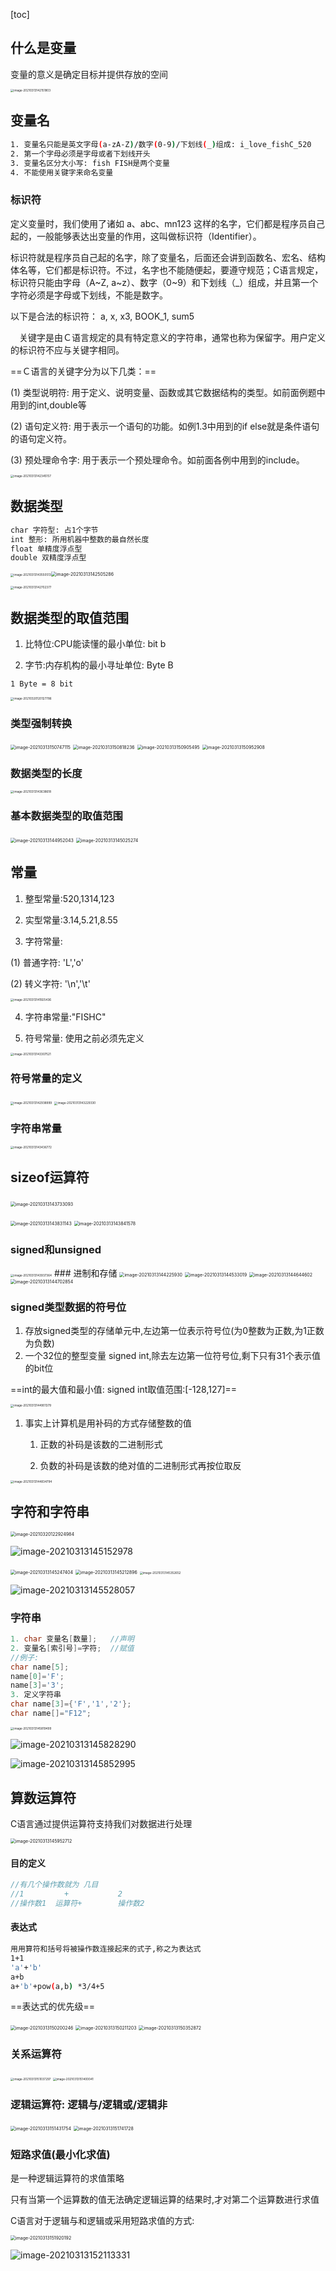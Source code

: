 [toc]

## 什么是变量

变量的意义是确定目标并提供存放的空间

<img src="imgs/image-20210313142151803.png" alt="image-20210313142151803" style="zoom:33%;" />

## 变量名

```sh
1. 变量名只能是英文字母(a-zA-Z)/数字(0-9)/下划线(_)组成: i_love_fishC_520
2. 第一个字母必须是字母或者下划线开头
3. 变量名区分大小写: fish FISH是两个变量
4. 不能使用关键字来命名变量
```

### 标识符

定义变量时，我们使用了诸如 a、abc、mn123 这样的名字，它们都是程序员自己起的，一般能够表达出变量的作用，这叫做标识符（Identifier）。

标识符就是程序员自己起的名字，除了变量名，后面还会讲到函数名、宏名、结构体名等，它们都是标识符。不过，名字也不能随便起，要遵守规范；C语言规定，标识符只能由字母（A~Z, a~z）、数字（0~9）和下划线（_）组成，并且第一个字符必须是字母或下划线，不能是数字。

以下是合法的标识符：
a, x, x3, BOOK_1, sum5



　关键字是由Ｃ语言规定的具有特定意义的字符串，通常也称为保留字。用户定义的标识符不应与关键字相同。

==Ｃ语言的关键字分为以下几类：==

(1) 类型说明符:
用于定义、说明变量、函数或其它数据结构的类型。如前面例题中用到的int,double等

(2) 语句定义符: 用于表示一个语句的功能。如例1.3中用到的if  else就是条件语句的语句定义符。

(3) 预处理命令字:
用于表示一个预处理命令。如前面各例中用到的include。

<img src="imgs/image-20210313142345157.png" alt="image-20210313142345157" style="zoom:33%;" />

## 数据类型

```sh
char 字符型: 占1个字节
int 整形: 所用机器中整数的最自然长度
float 单精度浮点型
double 双精度浮点型
```

<img src="imgs/image-20210313143550513.png" alt="image-20210313143550513" style="zoom: 33%;" /><img src="imgs/image-20210313142505286.png" alt="image-20210313142505286" style="zoom: 50%;" />

<img src="imgs/image-20210313142702377.png" alt="image-20210313142702377" style="zoom:33%;" />

## 数据类型的取值范围

1. 比特位:CPU能读懂的最小单位: bit b

2. 字节:内存机构的最小寻址单位: Byte B

`1 Byte = 8 bit`

<img src="imgs/image-20210320120127786.png" alt="image-20210320120127786" style="zoom:33%;" />

### 类型强制转换

<img src="imgs/image-20210313150747115.png" alt="image-20210313150747115" style="zoom:50%;" />

<img src="imgs/image-20210313150818236.png" alt="image-20210313150818236" style="zoom:50%;" />

<img src="imgs/image-20210313150905495.png" alt="image-20210313150905495" style="zoom: 50%;" />

<img src="imgs/image-20210313150952908.png" alt="image-20210313150952908" style="zoom: 50%;" />

### 数据类型的长度

<img src="imgs/image-20210313143638618.png" alt="image-20210313143638618" style="zoom: 33%;" />

### 基本数据类型的取值范围

<img src="imgs/image-20210313144952043.png" alt="image-20210313144952043" style="zoom:50%;" />

<img src="imgs/image-20210313145025274.png" alt="image-20210313145025274" style="zoom:50%;" />



## 常量
1. 整型常量:520,1314,123

2. 实型常量:3.14,5.21,8.55

3. 字符常量:

  (1) 普通字符: 'L','o'

  (2) 转义字符: '\n','\t'

  <img src="imgs/image-20210313141925436.png" alt="image-20210313141925436" style="zoom: 33%;" />

4. 字符串常量:"FISHC"

5. 符号常量: 使用之前必须先定义

<img src="imgs/image-20210313143307521.png" alt="image-20210313143307521" style="zoom:33%;" />

### 符号常量的定义

<img src="imgs/image-20210313142938999.png" alt="image-20210313142938999" style="zoom:33%;" />

<img src="imgs/image-20210313143229330.png" alt="image-20210313143229330" style="zoom:33%;" />

### 字符串常量

<img src="imgs/image-20210313143436772.png" alt="image-20210313143436772" style="zoom:33%;" />

## sizeof运算符

​	<img src="imgs/image-20210313143733093.png" alt="image-20210313143733093" style="zoom:50%;" />

<img src="imgs/image-20210313143831143.png" alt="image-20210313143831143" style="zoom:50%;" />

<img src="imgs/image-20210313143841578.png" alt="image-20210313143841578" style="zoom:50%;" />

### signed和unsigned

<img src="imgs/image-20210313143937364.png" alt="image-20210313143937364" style="zoom:33%;" />
### 进制和存储
<img src="imgs/image-20210313144225930.png" alt="image-20210313144225930" style="zoom: 50%;" />
<img src="imgs/image-20210313144533019.png" alt="image-20210313144533019" style="zoom:50%;" />
<img src="imgs/image-20210313144644602.png" alt="image-20210313144644602" style="zoom:50%;" />
<img src="imgs/image-20210313144702854.png" alt="image-20210313144702854" style="zoom:50%;" />

### signed类型数据的符号位

1. 存放signed类型的存储单元中,左边第一位表示符号位(为0整数为正数,为1正数为负数)
2. 一个32位的整型变量 signed int,除去左边第一位符号位,剩下只有31个表示值的bit位

==int的最大值和最小值: signed int取值范围:[-128,127]==

<img src="imgs/image-20210313144901379.png" alt="image-20210313144901379" style="zoom:33%;" />

1. 事实上计算机是用补码的方式存储整数的值

   1) 正数的补码是该数的二进制形式

   2) 负数的补码是该数的绝对值的二进制形式再按位取反

<img src="imgs/image-20210313144834794.png" alt="image-20210313144834794" style="zoom:33%;" />

## 字符和字符串

<img src="imgs/image-20210320122924984.png" alt="image-20210320122924984" style="zoom: 50%;" />

![image-20210313145152978](imgs/image-20210313145152978.png)

<img src="imgs/image-20210313145247404.png" alt="image-20210313145247404" style="zoom: 50%;" />

<img src="imgs/image-20210313145212896.png" alt="image-20210313145212896" style="zoom: 50%;" />

<img src="imgs/image-20210313145352652.png" alt="image-20210313145352652" style="zoom:33%;" />

![image-20210313145528057](imgs/image-20210313145528057.png)

### 字符串

```c
1. char 变量名[数量];   //声明
2. 变量名[索引号]=字符;  //赋值
//例子:
char name[5];
name[0]='F';
name[3]='3';
3. 定义字符串
char name[3]={'F','1','2'};
char name[]="F12";
```

<img src="imgs/image-20210313145819499.png" alt="image-20210313145819499" style="zoom:33%;" />

![image-20210313145828290](imgs/image-20210313145828290.png)

![image-20210313145852995](imgs/image-20210313145852995.png)

## 算数运算符

C语言通过提供运算符支持我们对数据进行处理

<img src="imgs/image-20210313145952712.png" alt="image-20210313145952712" style="zoom: 50%;" />

#### 目的定义

```c
//有几个操作数就为 几目
//1   		+   		2
//操作数1	运算符+		操作数2
```

#### 表达式

```sh
用用算符和括号将被操作数连接起来的式子,称之为表达式
1+1
'a'+'b'
a+b
a+'b'+pow(a,b) *3/4+5
```

==表达式的优先级==

<img src="imgs/image-20210313150200246.png" alt="image-20210313150200246" style="zoom: 50%;" />

<img src="imgs/image-20210313150211203.png" alt="image-20210313150211203" style="zoom:50%;" />

<img src="imgs/image-20210313150352872.png" alt="image-20210313150352872" style="zoom:50%;" />

### 关系运算符

<img src="imgs/image-20210313151037297.png" alt="image-20210313151037297" style="zoom: 33%;" />

<img src="imgs/image-20210313151400041.png" alt="image-20210313151400041" style="zoom:33%;" />

### 逻辑运算符: 逻辑与/逻辑或/逻辑非

<img src="imgs/image-20210313151431754.png" alt="image-20210313151431754" style="zoom:50%;" />

<img src="imgs/image-20210313151741728.png" alt="image-20210313151741728" style="zoom:50%;" />

### 短路求值(最小化求值)

是一种逻辑运算符的求值策略

只有当第一个运算数的值无法确定逻辑运算的结果时,才对第二个运算数进行求值

C语言对于逻辑与和逻辑或采用短路求值的方式:

<img src="imgs/image-20210313151920192.png" alt="image-20210313151920192" style="zoom: 50%;" />

![image-20210313152113331](imgs/image-20210313152113331.png)

